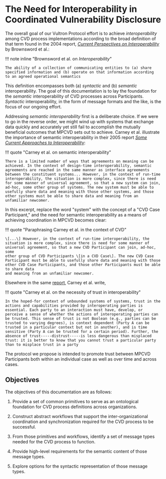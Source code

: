 # The Need for Interoperability in Coordinated Vulnerability Disclosure

The overall goal of our Vultron Protocol effort is to achieve *interoperability* among CVD process implementations according to the
broad definition of that term found in the 2004 report, [*Current Perspectives on Interoperability*](https://doi.org/10.1184/R1/6572852.v1) by Brownsword et al.: 

!!! note inline "Brownsword et al. on *Interoperability*"

    The ability of a collection of communicating entities to (a) share
    specified information and (b) operate on that information according
    to an agreed operational semantics

This definition encompasses both (a) *syntactic* and (b) *semantic*
interoperability. The goal of this documentation is to lay the foundation for
the *semantic* interoperability of CVD processes across Participants.
*Syntactic* interoperability, in the form of message formats and the
like, is the focus of our ongoing effort.

Addressing *semantic interoperability* first is a deliberate choice.
If we were to go in the reverse order, we might wind up with systems that
exchange data quickly and accurately yet still fail to accomplish the
mutually beneficial outcomes that MPCVD sets out to achieve.
Carney et al. illustrate the importance of semantic interoperability in their 2005 report
[*Some Current Approaches to Interoperability*](https://doi.org/10.1184/R1/6584258.v1): 

!!! quote "Carney et al. on semantic interoperability"

    There is a limited number of ways that agreements on meaning can be
    achieved. In the context of design-time interoperability, semantic
    agreements are reached in the same manner as interface agreements
    between the constituent systems... However, in the context of run-time
    interoperability, the situation is more complex, since there is need
    for some manner of universal agreement, so that a new system can join,
    ad-hoc, some other group of systems. The new system must be able to
    usefully share data and meaning with those other systems, and those
    other systems must be able to share data and meaning from an
    unfamiliar newcomer.

In this excerpt, replace the word "system" with the concept of a
"CVD Case Participant," and the need for semantic interoperability as a means of
achieving coordination in MPCVD becomes clear:

!!! quote "Paraphrasing Carney et al. in the context of CVD"

    \[...\] However, in the context of run-time interoperability, the
    situation is more complex, since there is need for some manner of
    universal agreement, so that a new CVD Participant can join, ad-hoc, some
    other group of CVD Participants \[in a CVD Case\]. The new CVD Case
    Participant must be able to usefully share data and meaning with those
    other CVD Case Participants, and those other Participants must be able to share data
    and meaning from an unfamiliar newcomer.

Elsewhere in the same [report](https://doi.org/10.1184/R1/6584258.v1), Carney et al.
write,

!!! quote "Carney et al. on the necessity of trust in interoperability"

    In the hoped-for context of unbounded systems of systems, trust in the
    actions and capabilities provided by interoperating parties is
    essential. Each party to an interaction must have, develop, or
    perceive a sense of whether the actions of interoperating parties can
    be trusted. This sense of trust is not Boolean (e.g., parties can be
    trusted to varying degrees), is context dependent (Party A can be
    trusted in a particular context but not in another), and is time
    sensitive (Party A can be trusted for a certain period). Further, the
    absence of trust-----distrust-----is less dangerous than misplaced
    trust: it is better to know that you cannot trust a particular party
    than to misplace trust in a party

The protocol we propose is intended to promote trust between MPCVD Participants both within an individual case as well 
as over time and across cases.

## Objectives

The objectives of this documentation are as follows:

1.  Provide a set of common primitives to serve as an ontological
    foundation for CVD process definitions across
    organizations.

2.  Construct abstract workflows that support the inter-organizational
    coordination and synchronization required for the
    CVD process to
    be successful.

3.  From those primitives and workflows, identify a set of message types
    needed for the CVD process to function.

4.  Provide high-level requirements for the semantic content of those
    message types.

5.  Explore options for the syntactic representation of those message
    types.
